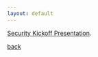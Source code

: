 ```yaml
---
layout: default
---
```


[Security Kickoff Presentation](./resources/Security_Communit_ERNI_ALL_Kickoff.pdf).

[back](./)
